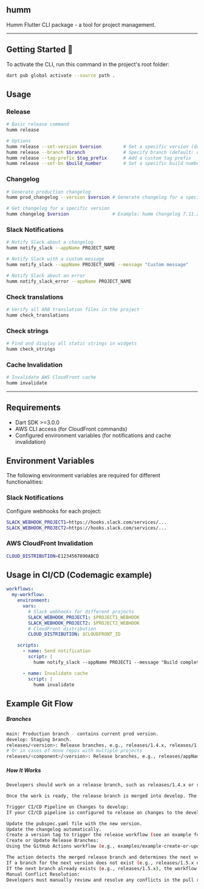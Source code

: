## humm

Humm Flutter CLI package - a tool for project management.

---

## Getting Started 🚀

To activate the CLI, run this command in the project's root folder:

```sh
dart pub global activate --source path .
```

## Usage

### Release

```sh
# Basic release command
humm release

# Options
humm release --set-version $version        # Set a specific version (default: increment by 1)
humm release --branch $branch              # Specify branch (default: develop)
humm release --tag-prefix $tag_prefix      # Add a custom tag prefix
humm release --set-bn $build_number        # Set a specific build number

```

### Changelog

```sh
# Generate production changelog
humm prod_changelog --version $version # Generate changelog for a specific version

# Get changelog for a specific version
humm changelog $version                # Example: humm changelog 7.11.2
```

### Slack Notifications

```sh
# Notify Slack about a changelog
humm notify_slack --appName PROJECT_NAME

# Notify Slack with a custom message
humm notify_slack --appName PROJECT_NAME --message "Custom message"

# Notify Slack about an error
humm notify_slack_error --appName PROJECT_NAME
```

### Check translations

```sh
# Verify all ARB translation files in the project
humm check_translations
```

### Check strings

```sh
# Find and display all static strings in widgets
humm check_strings
```

### Cache Invalidation

```sh
# Invalidate AWS CloudFront cache
humm invalidate
```

---

## Requirements

- Dart SDK >=3.0.0
- AWS CLI access (for CloudFront commands)
- Configured environment variables (for notifications and cache invalidation)

## Environment Variables

The following environment variables are required for different functionalities:

### Slack Notifications

Configure webhooks for each project:

```sh
SLACK_WEBHOOK_PROJECT1=https://hooks.slack.com/services/...
SLACK_WEBHOOK_PROJECT2=https://hooks.slack.com/services/...
```

### AWS CloudFront Invalidation

```sh
CLOUD_DISTRIBUTION=E1234567890ABCD
```

## Usage in CI/CD (Codemagic example)

```yaml
workflows:
  my-workflow:
    environment:
      vars:
        # Slack webhooks for different projects
        SLACK_WEBHOOK_PROJECT1: $PROJECT1_WEBHOOK
        SLACK_WEBHOOK_PROJECT2: $PROJECT2_WEBHOOK
        # CloudFront distribution
        CLOUD_DISTRIBUTION: $CLOUDFRONT_ID

    scripts:
      - name: Send notification
        script: |
          humm notify_slack --appName PROJECT1 --message "Build completed"

      - name: Invalidate cache
        script: |
          humm invalidate
```

## Example Git Flow

##### Branches
```sh
main: Production branch - contains current prod version.
develop: Staging branch.
releases/<version>: Release branches, e.g., releases/1.4.x, releases/1.4.x.
# Or in cases of mono repos with multiple projects
releases/<component>/<version>: Release branches, e.g., releases/appName/1.4.x, releases/appName2/3.5.x.
```

##### How It Works
```sh
Developers should work on a release branch, such as releases/1.4.x or releases/appName/1.4.x.

Once the work is ready, the release branch is merged into develop. The workflow then automates the following steps:

Trigger CI/CD Pipeline on Changes to develop:
If your CI/CD pipeline is configured to release on changes to the develop branch (e.g., see examples/example-ci-cd-develop-trigger.yaml), it will:

Update the pubspec.yaml file with the new version.
Update the changelog automatically.
Create a version tag to trigger the release workflow (see an example for tag triggers in examples/example-tag-trigger.yaml).
Create or Update Release Branches:
Using the GitHub Actions workflow (e.g., examples/example-create-or-update-branch.yaml):

The action detects the merged release branch and determines the next version.
If a branch for the next version does not exist (e.g., releases/1.5.x or releases/appName/1.5.x), the workflow creates the new release branch and updates the pubspec.yaml file with the next version. The new branch is then pushed to the repository.
If the next branch already exists (e.g., releases/1.5.x), the workflow creates pull requests from develop to all higher-version branches (e.g., releases/1.6.x, releases/1.7.x) to propagate changes.
Manual Conflict Resolution:
Developers must manually review and resolve any conflicts in the pull requests created for higher-version branches before merging them.
```
[license_badge]: https://img.shields.io/badge/license-MIT-blue.svg
[license_link]: https://opensource.org/licenses/MIT
[very_good_analysis_badge]: https://img.shields.io/badge/style-very_good_analysis-B22C89.svg
[very_good_analysis_link]: https://pub.dev/packages/very_good_analysis
